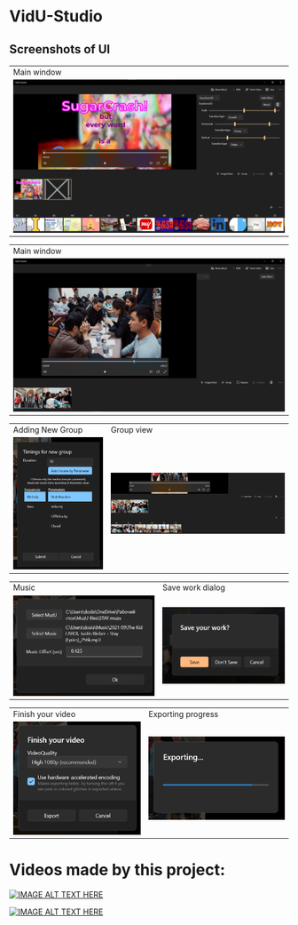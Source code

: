 # VidU-Studio

## Screenshots of UI
<table>
  <tr>
    <td>Main window</td>
  </tr>
  <tr>
    <td><img src="VidU S screenshots/main.png"></td>
  </tr>
 </table>
 
 <table>
  <tr>
    <td>Main window</td>
  </tr>
  <tr>
    <td><img src="VidU S screenshots/main 2.png"></td>
  </tr>
 </table>

<table>
  <tr>
    <td> Adding New Group </td>
    <td> Group view</td>
 <tr>
  <td><img src="VidU S screenshots/new group.png"></td>
  <td><img src="VidU S screenshots/group.png"></td>
 </tr>
</table>

<table>
  <tr>
    <td>Music</td>
    <td>Save work dialog</td>
  </tr>
 <tr>
  <td><img src="VidU S screenshots/music.png"></td>
  <td><img src="VidU S screenshots/save work.png"></td>
 </tr>
</table>

<table>
  <tr>
    <td>Finish your video</td>
    <td>Exporting progress</td>
  </tr>
 <tr>
  <td><img src="VidU S screenshots/finish.png"></td>
  <td><img src="VidU S screenshots/exporting.png"></td>
 </tr>
</table>



# Videos made by this project:

[![IMAGE ALT TEXT HERE](https://img.youtube.com/vi/0yIyaCbDsG0/0.jpg)](https://www.youtube.com/watch?v=0yIyaCbDsG0)

[![IMAGE ALT TEXT HERE](https://img.youtube.com/vi/8dQotgt0kBM/0.jpg)](https://www.youtube.com/watch?v=8dQotgt0kBM)
